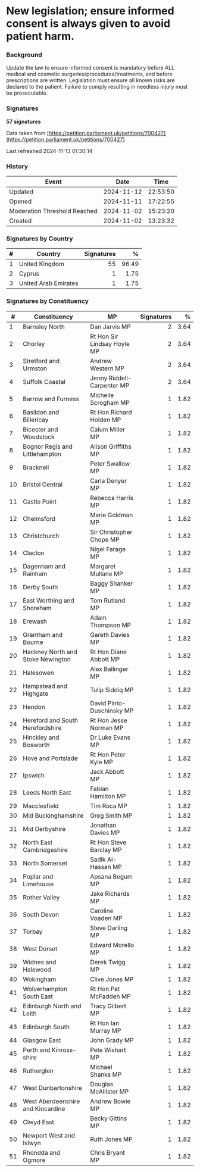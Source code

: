 # New legislation; ensure informed consent is always given to avoid patient harm.

### Background

Update the law to ensure informed consent is mandatory before ALL medical and cosmetic surgeries/procedures/treatments, and before prescriptions are written. Legislation must ensure all known risks are declared to the patient. Failure to comply resulting in needless injury must be prosecutable.

### Signatures

**57 signatures**

Data taken from [https://petition.parliament.uk/petitions/700427](https://petition.parliament.uk/petitions/700427)

Last refreshed 2024-11-13 01:30:14

### History

| Event | Date | Time |
| - | - | - |
| Updated | 2024-11-12 | 22:53:50 |
| Opened | 2024-11-11 | 17:22:55 |
| Moderation Threshold Reached | 2024-11-02 | 15:23:20 |
| Created | 2024-11-02 | 13:23:32 |

### Signatures by Country

| # | Country | Signatures | % |
| - | - | -: | -: |
| 1 | United Kingdom | 55 | 96.49 |
| 2 | Cyprus | 1 | 1.75 |
| 3 | United Arab Emirates | 1 | 1.75 |

### Signatures by Constituency

| # | Constituency | MP | Signatures | % |
| - | - | - | -: | -: |
| 1 | Barnsley North | Dan Jarvis MP | 2 | 3.64 |
| 2 | Chorley | Rt Hon Sir Lindsay Hoyle MP | 2 | 3.64 |
| 3 | Stretford and Urmston | Andrew Western MP | 2 | 3.64 |
| 4 | Suffolk Coastal | Jenny Riddell-Carpenter MP | 2 | 3.64 |
| 5 | Barrow and Furness | Michelle Scrogham MP | 1 | 1.82 |
| 6 | Basildon and Billericay | Rt Hon Richard Holden MP | 1 | 1.82 |
| 7 | Bicester and Woodstock | Calum Miller MP | 1 | 1.82 |
| 8 | Bognor Regis and Littlehampton | Alison Griffiths MP | 1 | 1.82 |
| 9 | Bracknell | Peter Swallow MP | 1 | 1.82 |
| 10 | Bristol Central | Carla Denyer MP | 1 | 1.82 |
| 11 | Castle Point | Rebecca Harris MP | 1 | 1.82 |
| 12 | Chelmsford | Marie Goldman MP | 1 | 1.82 |
| 13 | Christchurch | Sir Christopher Chope MP | 1 | 1.82 |
| 14 | Clacton | Nigel Farage MP | 1 | 1.82 |
| 15 | Dagenham and Rainham | Margaret Mullane MP | 1 | 1.82 |
| 16 | Derby South | Baggy Shanker MP | 1 | 1.82 |
| 17 | East Worthing and Shoreham | Tom Rutland MP | 1 | 1.82 |
| 18 | Erewash | Adam Thompson MP | 1 | 1.82 |
| 19 | Grantham and Bourne | Gareth Davies MP | 1 | 1.82 |
| 20 | Hackney North and Stoke Newington | Rt Hon Diane Abbott MP | 1 | 1.82 |
| 21 | Halesowen | Alex Ballinger MP | 1 | 1.82 |
| 22 | Hampstead and Highgate | Tulip Siddiq MP | 1 | 1.82 |
| 23 | Hendon | David Pinto-Duschinsky MP | 1 | 1.82 |
| 24 | Hereford and South Herefordshire | Rt Hon Jesse Norman MP | 1 | 1.82 |
| 25 | Hinckley and Bosworth | Dr Luke Evans MP | 1 | 1.82 |
| 26 | Hove and Portslade | Rt Hon Peter Kyle MP | 1 | 1.82 |
| 27 | Ipswich | Jack Abbott MP | 1 | 1.82 |
| 28 | Leeds North East | Fabian Hamilton MP | 1 | 1.82 |
| 29 | Macclesfield | Tim Roca MP | 1 | 1.82 |
| 30 | Mid Buckinghamshire | Greg Smith MP | 1 | 1.82 |
| 31 | Mid Derbyshire | Jonathan Davies MP | 1 | 1.82 |
| 32 | North East Cambridgeshire | Rt Hon Steve Barclay MP | 1 | 1.82 |
| 33 | North Somerset | Sadik Al-Hassan MP | 1 | 1.82 |
| 34 | Poplar and Limehouse | Apsana Begum MP | 1 | 1.82 |
| 35 | Rother Valley | Jake Richards MP | 1 | 1.82 |
| 36 | South Devon | Caroline Voaden MP | 1 | 1.82 |
| 37 | Torbay | Steve Darling MP | 1 | 1.82 |
| 38 | West Dorset | Edward Morello MP | 1 | 1.82 |
| 39 | Widnes and Halewood | Derek Twigg MP | 1 | 1.82 |
| 40 | Wokingham | Clive Jones MP | 1 | 1.82 |
| 41 | Wolverhampton South East | Rt Hon Pat McFadden MP | 1 | 1.82 |
| 42 | Edinburgh North and Leith | Tracy Gilbert MP | 1 | 1.82 |
| 43 | Edinburgh South | Rt Hon Ian Murray MP | 1 | 1.82 |
| 44 | Glasgow East | John Grady MP | 1 | 1.82 |
| 45 | Perth and Kinross-shire | Pete Wishart MP | 1 | 1.82 |
| 46 | Rutherglen | Michael Shanks MP | 1 | 1.82 |
| 47 | West Dunbartonshire | Douglas McAllister MP | 1 | 1.82 |
| 48 | West Aberdeenshire and Kincardine | Andrew Bowie MP | 1 | 1.82 |
| 49 | Clwyd East | Becky Gittins MP | 1 | 1.82 |
| 50 | Newport West and Islwyn | Ruth Jones MP | 1 | 1.82 |
| 51 | Rhondda and Ogmore | Chris Bryant MP | 1 | 1.82 |
